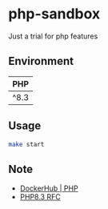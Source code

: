 # php-sandbox
Just a trial for php features

## Environment
|PHP|
|---|
|^8.3|

## Usage

```sh
make start
```

## Note
- [DockerHub | PHP](https://hub.docker.com/_/php/tags?page=1)
- [PHP8.3 RFC](https://wiki.php.net/rfc#php_83)
